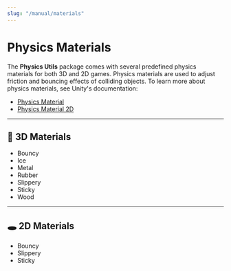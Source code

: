 ```yaml
---
slug: "/manual/materials"
---
```


# Physics Materials

The **Physics Utils** package comes with several predefined physics materials for both 3D and 2D games. Physics materials are used to adjust friction and bouncing effects of colliding objects. To learn more about physics materials, see Unity's documentation:

- [Physics Material](https://docs.unity3d.com/Manual/class-PhysicMaterial.html)
- [Physics Material 2D](https://docs.unity3d.com/Manual/class-PhysicsMaterial2D.html)

<hr/>

## 🧊 3D Materials

- Bouncy
- Ice
- Metal
- Rubber
- Slippery
- Sticky
- Wood

<hr/>

## 🕳️ 2D Materials

- Bouncy
- Slippery
- Sticky
